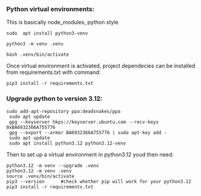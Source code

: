 ### Python virtual environments:

This is basically node_modules, python style

`sudo  apt install python3-venv`

`python3 -m venv .venv`

`bash .venv/bin/activate`

Once virtual environment is activated, project dependecies can be installed from requirements.txt with command:

`pip3 install -r requirements.txt`

### Upgrade python to version 3.12:

```
sudo add-apt-repository ppa:deadsnakes/ppa
 sudo apt update
 gpg --keyserver hkps://keyserver.ubuntu.com --recv-keys 0xBA6932366A755776
 gpg --export --armor BA6932366A755776 | sudo apt-key add -
 sudo apt update
 sudo apt install python3.12 python3.12-venv
```

Then to set up a virtual environment in python3.12 youd then need:
```
python3.12 -m venv --upgrade .venv 
python3.12 -m venv .venv
source .venv/bin/activate
pip3 --version      #check whether pip will work for your python3.12
pip3 install -r requirements.txt
```
